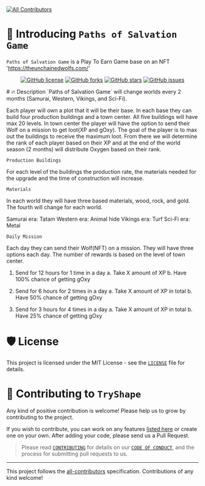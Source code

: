 
<!-- ALL-CONTRIBUTORS-BADGE:START - Do not remove or modify this section -->
[![All Contributors](https://img.shields.io/badge/all_contributors-5-orange.svg?style=flat-square)](#contributors-)
<!-- ALL-CONTRIBUTORS-BADGE:END -->




# 👋 Introducing `Paths of Salvation Game`


`Paths of Salvation Game` is a Play To Earn Game base on an NFT 'https://theunchainedwolfs.com/'
<p align="center">
<a href="https://github.com/unchainedwolfs/Path-of-Salvation-P2E-GAME/blob/main/LICENSE"><img alt="GitHub license" src="https://img.shields.io/github/license/unchainedwolfs/Path-of-Salvation-P2E-GAME?style=plastic"></a>
</a>
<a href="https://github.com/unchainedwolfs/Path-of-Salvation-P2E-GAME/network"><img alt="GitHub forks" src="https://img.shields.io/github/forks/unchainedwolfs/Path-of-Salvation-P2E-GAME"></a>
</a>
<a href="https://github.com/unchainedwolfs/Path-of-Salvation-P2E-GAME/stargazers"><img alt="GitHub stars" src="https://img.shields.io/github/stars/unchainedwolfs/Path-of-Salvation-P2E-GAME"></a>
</a>
<a href="https://github.com/unchainedwolfs/Path-of-Salvation-P2E-GAME/issues"><img alt="GitHub issues" src="https://img.shields.io/github/issues/unchainedwolfs/Path-of-Salvation-P2E-GAME"></a>
</a>
</p>
# 🔥 Description
`Paths of Salvation Game`  will change worlds every 2 months (Samurai, Western, Vikings, and Sci-Fi).
<p>
Each player will own a plot that it will be their base. In each base they can build four production buildings and a town center. All five buildings will have max 20 levels. In town center the player will have the option to send their Wolf on a mission to get loot(XP and gOxy). The goal of the player is to max out the buildings to receive the maximum loot. From there we will determine the rank of each player based on their XP and at the end of the world season (2 months) will distribute Oxygen based on their rank.</p>

`Production Buildings`

For each level of the buildings the production rate, the materials needed for the upgrade and the time of construction will increase. 

`Materials`

In each world they will have three based materials, wood, rock, and gold. The fourth will change for each world.

Samurai era: Tatam
Western era: Animal hide
Vikings era: Turf
Sci-Fi era: Metal

`Daily Mission`

Each day they can send their Wolf(NFT) on a mission. They will have three options each day. The number of rewards is based on the level of town center.

1.    Send for 12 hours for 1 time in a day
        a.    Take X amount of XP
        b.    Have 100% chance of getting gOxy

2.    Send for 6 hours for 2 times in a day
        a.    Take X amount of XP in total
        b.    Have 50% chance of getting gOxy

3.    Send for 3 hours for 4 times in a day
        a.    Take X amount of XP in total
        b.    Have 25% chance of getting gOxy


# 🛡️ License
This project is licensed under the MIT License - see the [`LICENSE`](LICENSE) file for details.


# 🤝 Contributing to `TryShape`
Any kind of positive contribution is welcome! Please help us to grow by contributing to the project.

If you wish to contribute, you can work on any features [listed here](https://github.com/TryShape/tryshape#-upcoming-features) or create one on your own. After adding your code, please send us a Pull Request.

> Please read [`CONTRIBUTING`](CONTRIBUTING.md) for details on our [`CODE OF CONDUCT`](CODE_OF_CONDUCT.md), and the process for submitting pull requests to us.

---



<!-- markdownlint-restore -->
<!-- prettier-ignore-end -->

<!-- ALL-CONTRIBUTORS-LIST:END -->

This project follows the [all-contributors](https://github.com/all-contributors/all-contributors) specification. Contributions of any kind welcome!
